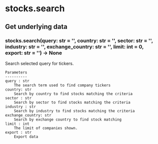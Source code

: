 # stocks.search

## Get underlying data 
### stocks.search(query: str = '', country: str = '', sector: str = '', industry: str = '', exchange_country: str = '', limit: int = 0, export: str = '') -> None

Search selected query for tickers.

    Parameters
    ----------
    query : str
        The search term used to find company tickers
    country: str
        Search by country to find stocks matching the criteria
    sector : str
        Search by sector to find stocks matching the criteria
    industry : str
        Search by industry to find stocks matching the criteria
    exchange_country: str
        Search by exchange country to find stock matching
    limit : int
        The limit of companies shown.
    export : str
        Export data

